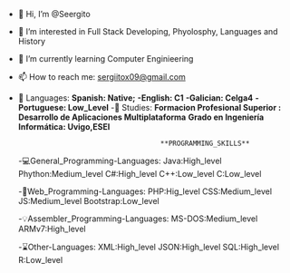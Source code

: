 - 👋 Hi, I’m @Seergito
- 👀 I’m interested in Full Stack Developing, Phyolosphy, Languages and History
- 🌱 I’m currently learning Computer Enginieering
- 📫 How to reach me: sergiitox09@gmail.com
- 🚩 Languages: **Spanish: Native;**
                 **-English: C1**
                 **-Galician: Celga4**
                 **-Portuguese: Low_Level**
  -📓 Studies: **Formacion Profesional Superior : Desarrollo de Aplicaciones Multiplataforma**
                **Grado en Ingeniería Informática: Uvigo,ESEI**
  
                                         **PROGRAMMING_SKILLS**
  
  -💻General_Programming-Languages: Java:High_level
                                  Phython:Medium_level
                                  C#:High_level
                                  C++:Low_level
                                  C:Low_level

  -🎨Web_Programming-Languages: PHP:Hig_level
                                      CSS:Medium_level
                                      JS:Medium_level
                                      Bootstrap:Low_level

  -💡Assembler_Programming-Languages: MS-DOS:Medium_level
                                      ARMv7:High_level

   -⌛Other-Languages: XML:High_level
                    JSON:High_level
                    SQL:High_level
                    R:Low_level

